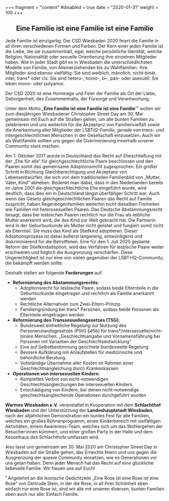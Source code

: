 +++
fragment = "content"
#disabled = true
date = "2020-01-31"
weight = 100
+++
## <center>Eine Familie ist eine Familie ist eine Familie</center>

Jede Familie ist einzigartig. Der CSD Wiesbaden 2020 feiert die Familie in all ihren verschiedenen Formen und Farben. Der Kern einer jeden Familie ist die Liebe, die sie zusammenhält, egal, welche persönliche Identität, welche Religion, Nationalität oder sexuelle Orientierung ihre einzelnen Mitglieder haben. Wie in jeder Stadt gibt es in Wiesbaden die unterschiedlichsten Modelle von Familie, von Alleinerziehenden bis zu Wahlfamilien. Ihre Mitglieder sind ebenso vielfältig: Sie sind weiblich, männlich, nicht-binär, inter, trans* oder cis. Sie sind hetero-, homo-, bi-, pan- oder asexuell. Sie leben mono- oder polyamor.<p>
Der CSD 2020 ist eine Hommage und Feier der Familie als Ort der Liebe, Geborgenheit, des Zusammenhalts, der Fürsorge und Verantwortung.<p>
Unter dem Motto „<b>Eine Familie ist eine Familie ist eine Familie</b>“¹ wollen wir zum diesjährigen Wiesbadener Christopher Street Day am 30. Mai gemeinsam mit Euch auf die Straßen gehen, um alle bunten Familien zu zelebrieren und uns weiterhin für die Akzeptanz von Familienvielfalt sowie die Anerkennung aller Mitglieder der LSBT*IQ-Familie, gerade von trans*- und intergeschlechtlichen Menschen in der Gesellschaft einzusetzen. Auch wir als Wahlfamilie sollten uns gegen die Diskriminierung innerhalb unserer Community stark machen.<p>
Am 1. Oktober 2017 wurde in Deutschland das Recht auf Eheschließung mit der „Ehe für alle“ für gleichgeschlechtliche Paare beschlossen und den Paaren somit das gemeinsame Adoptionsrecht zugesprochen. Ein großer Schritt in Richtung Gleichberechtigung und Akzeptanz von Lebensentwürfen, die sich von dem traditionellen Familienbild von „Mutter, Vater, Kind“ abheben. Bedenkt man dabei, dass in den Niederlanden bereits im Jahre 2001 die gleichgeschlechtliche Ehe eingeführt wurde, wird deutlich, dass dies ein in Deutschland längst überfälliger Schritt war. Auch wenn das Gesetz gleichgeschlechtlichen Paaren das Recht auf Familie zuspricht, haben Regenbogenfamilien weiterhin nicht dieselben Freiheiten wie Familien mit heterosexuellen Paaren. Das Deutsche Abstammungsrecht besagt, dass bei lesbischen Paaren rechtlich nur die Frau als leibliche Mutter anerkennt wird, die das Kind zur Welt gebracht hat. Die Partnerin wird in der Geburtsurkunde als Mutter nicht gelistet und fungiert somit nicht als Elternteil. Sie muss das Kind als Stiefkind adoptieren. Dieser Adoptionsprozess ist dabei äußerst langwierig, entwürdigend und diskriminierend für die Betroffenen. Eine für den 1. Juli 2020 geplante Reform der Stiefkindadoption, wird das Verfahren für lesbische Paare weiter erschweren und folglich die Ausgrenzung verschärfen. Diese Ungerechtigkeit ist nur eine von vielen gegenüber der LSBT*IQ-Community, die bekämpft werden sollte.<p>
Deshalb stellen wir folgende <b>Forderungen</b> auf:<br>
+ <b>Reformierung des Abstammungsrechts</b>:
  * Adoptionsrecht für lesbische Paare, sodass beide Elternteile in die Geburtsurkunde eingetragen und rechtlich als Familie anerkannt werden
  * Rechtliche Alternativen zum Zwei-Eltern-Prinzip
  * Familiengründung bei trans* Personen, sodass beide Personen als Elternteile eingetragen werden<br>
+ <b>Reformierung des Transsexuellengesetzes (TSG)</b>:
  * Bundesweit einheitliche Regelung zur Nutzung des Personenstandsgesetzes (PStG §45b) für trans*/intersexuelle/nicht-binäre Menschen. „Geschlechtsangabe und Vornamensführung bei Personen mit Varianten der Geschlechtsentwicklung“
  * Eine auf Selbstbestimmung gerichtete bundesweite Regelung
  * Bessere Aufklärung mit Anlaufstellen für medizinische und behördliche Beratung.
  * Vollständige Übernahme aller Kosten im Rahmen einer Geschlechtsangleichung durch Krankenkassen
+ <b>Operationen von intersexuellen Kindern</b>:
  * Komplettes Verbot von nicht-notwendigen Geschlechtsangleichungen bei intersexuellen Kindern
  * Entschädigung von Kindern, bei denen nicht-notwendige geschlechtsangleichende Operationen durchgeführt wurden<p>

<b>Warmes Wiesbaden e.V.</b> veranstaltet in Kooperation mit dem <b>Schlachthof Wiesbaden</b> und der Unterstützung der <b>Landeshauptstadt Wiesbaden</b>, nach der alljährlichen Demonstration ein buntes Fest für alle Familien, welches ein großes Bühnenprogramm, einen Kinderbereich mit vielfältigen Aktivitäten, einem Awareness-Team, welches sich um das Wohlergehen der Besucher:innen kümmert, und einer großen Party in der Halle und dem Kesselhaus des Schlachthofs umfassen wird.<p>
Also lasst uns gemeinsam am 30. Mai 2020 am Christopher Street Day in Wiesbaden auf die Straße gehen, das Erreichte feiern und uns gegen die Ausgrenzung der queere Community einsetzen, wie es Generationen vor uns getan haben. Denn jeder Mensch hat das Recht auf eine glückliche liebevolle Familie. Wir freuen uns auf Euch!<p>
¹ Angelehnt an die ikonische Gedichtzeile „Eine Rose ist eine Rose ist eine Rose“ von Gertrude Stein, in 
der die Rose, in all ihrer Schönheit eben einfach nur eine Rose ist, sind wir alle mit unseren diversen, bunten Familien eben auch nur alle: Einfach Familie.